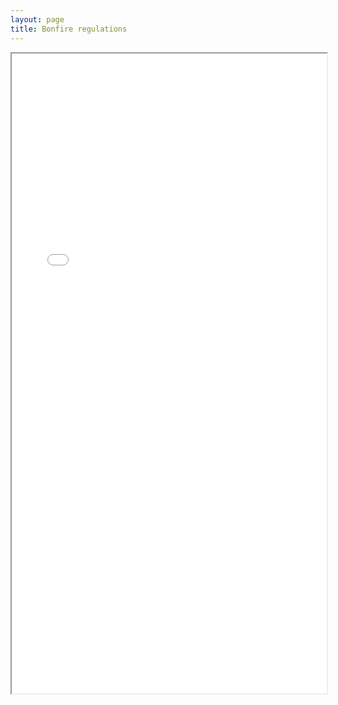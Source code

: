 ```yaml
---
layout: page
title: Bonfire regulations
---
```


<div>
    <iframe src="/assets/pdf/Bonfire Guidelines.pdf" height="1024" width="100%">
    </iframe>
</div>
